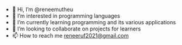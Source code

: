 - 👋 Hi, I’m @reneemutheu
- 👀 I’m interested in programming languages  
- 🌱 I’m currently learning programming and its various applications 
- 💞️ I’m looking to collaborate on projects for learners
- 📫 How to reach me reneeruf2021@gmail.com

<!---
reneemutheu/reneemutheu is a ✨ special ✨ repository because its `README.md` (this file) appears on your GitHub profile.
You can click the Preview link to take a look at your changes.
--->
